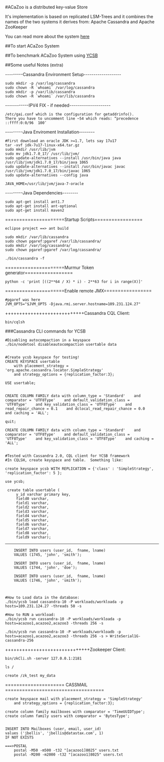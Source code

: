 #ACaZoo is a distributed key-value Store

It's implementation is based on replicated LSM-Trees and it combines the names of the two systems it derives from: Apache
Cassandra and Apache ZooKeeper

You can read more about the system [here](http://www.doc.ic.ac.uk/~pg1712/papers/srds14.pdf)

##To start ACaZoo System


##To benchmark ACaZoo System using [YCSB](https://github.com/brianfrankcooper/YCSB/)


##Some useful Notes (extra)

---------Cassandra Environment Setup-------------------

    sudo mkdir -p /var/log/cassandra 
    sudo chown -R `whoami` /var/log/cassandra 
    sudo mkdir -p /var/lib/cassandra 
    sudo chown -R `whoami` /var/lib/cassandra 



------------IPV4 FIX - if needed---------------------

    /etc/gai.conf which is the configuration for getaddrinfo(). 
    There you have to uncomment line ~54 which reads: “precedence ::ffff:0:0/96  100″


---------Java Enviroment Installation--------

    #First download an oracle JDK >=1.7, lets say 17u17
    tar -xvf jdk-7u17-linux-x64.tar.gz
    sudo mkdir /usr/lib/jvm 
    sudo mv jdk1.7.0_17/ /usr/lib/jvm/
    sudo update-alternatives --install /usr/bin/java java /usr/lib/jvm/jdk1.7.0_17/bin/java 1065 
    sudo update-alternatives --install /usr/bin/javac javac /usr/lib/jvm/jdk1.7.0_17/bin/javac 1065 
    sudo update-alternatives --config java

    JAVA_HOME=/usr/lib/jvm/java-7-oracle

---------Java Dependencies--------

    sudo apt-get install ant1.7
    sudo apt-get install ant-optional
    sudo apt-get install maven2

=====================Startup Scripts=================
    
    eclipse project ==> ant build 

    sudo mkdir /var/lib/cassandra
    sudo chown pgaref:pgaref /var/lib/cassandra/
    sudo mkdir /var/log/cassandra/
    sudo chown pgaref:pgaref /var/log/cassandra/

    ./bin/cassandra -f

=====================Murmur Token generator=================

    python -c 'print [((2**64 / X) * i) - 2**63 for i in range(X)]' 

=====================Enable remote JMX=================
    
    #pgaref was here
    JVM_OPTS="$JVM_OPTS -Djava.rmi.server.hostname=109.231.124.27"

++++++++++++++++++++++++++++Cassandra CQL Client: 

    bin/cqlsh

###Cassandra CLI commands for YCSB

    #Disabling autocompaction in a keyspace
    ./bin/nodetool disableautocompaction usertable data


    #Create ycsb keyspace for testing!
    CREATE KEYSPACE usertable
        with placement_strategy = 'org.apache.cassandra.locator.SimpleStrategy'
        and strategy_options = {replication_factor:3};

    USE usertable;


    CREATE COLUMN FAMILY data with column_type = 'Standard'    and comparator = 'UTF8Type'    and default_validation_class =
    'UTF8Type'    and key_validation_class = 'UTF8Type'    and read_repair_chance = 0.1    and dclocal_read_repair_chance = 0.0
    and caching = 'ALL';
    
    quit;
    
    CREATE COLUMN FAMILY data with column_type = 'Standard'    and comparator = 'UTF8Type'    and default_validation_class =
    'UTF8Type'    and key_validation_class = 'UTF8Type'    and caching = 'ALL';


    #Tested with Cassandra 2.0, CQL client for YCSB framework
    #In CQLSH, create keyspace and table.  Something like:

    create keyspace ycsb WITH REPLICATION = {'class' : 'SimpleStrategy', 'replication_factor': 5 };
 
    use ycsb;

     create table usertable (
         y_id varchar primary key,
         field0 varchar,
         field1 varchar,
         field2 varchar,
         field3 varchar,
         field4 varchar,
         field5 varchar,
         field6 varchar,
         field7 varchar,
         field8 varchar,
         field9 varchar);
    
 ----------------------------------   
        INSERT INTO users (user_id,  fname, lname)
        VALUES (1745, 'john', 'smith');

        INSERT INTO users (user_id,  fname, lname)
        VALUES (1744, 'john', 'doe');

        INSERT INTO users (user_id,  fname, lname)
        VALUES (1746, 'john', 'smith');
  
  
  
    #How to Load data in the database:
    ./bin/ycsb load cassandra-10 -P workloads/workloada -p hosts=109.231.124.27 -threads 50 -s
    
    #How to RUN a workload:
    ./bin/ycsb run cassandra-10 -P workloads/workloada -p hosts=acazoo1,acazoo2,acazoo3 -threads 256 -s

    ./bin/ycsb run cassandra-10 -P workloads/workloadb -p hosts=acazoo1,acazoo2,acazoo3 -threads 256 -s > WriteSerial1G-cassandra-256
  
++++++++++++++++++++++++++++++Zookeeper Client: 

    bin/zkCli.sh -server 127.0.0.1:2181		      

    ls /

    create /zk_test my_data


===================== CASSMAIL ===================================

    create keyspace mail with placement_strategy = 'SimpleStrategy'
        and strategy_options = {replication_factor:3};
    
    create column family mailboxes with comparator = 'TimeUUIDType';
    create column family users with comparator = 'BytesType';

    
    INSERT INTO Mailboxes (user, email, user_id)
	values ('jbellis', 'jbellis@datastax.com', 1)
	IF NOT EXISTS
	
	===>POSTAL
		postal -M50 -m500 -t32 "[acazoo1]8025" users.txt
		postal -M200 -m2000 -t32 "[acazoo1]8025" users.txt
